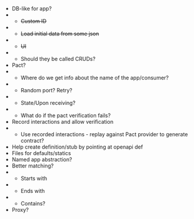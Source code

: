 - DB-like for app?
- - ~~Custom ID~~
- - ~~Load initial data from some json~~
- - ~~UI~~
- - Should they be called CRUDs?
- Pact?
- - Where do we get info about the name of the app/consumer?
- - Random port? Retry?
- - State/Upon receiving?
- - What do if the pact verification fails?
- Record interactions and allow verification
- - Use recorded interactions - replay against Pact provider to generate contract?
- Help create definition/stub by pointing at openapi def
- Files for defaults/statics
- Named app abstraction?
- Better matching?
- - Starts with
- - Ends with
- - Contains?
- Proxy?

